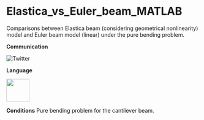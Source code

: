 # Elastica_vs_Euler_beam_MATLAB
Comparisons between Elastica beam (considering geometrical nonlinearity) model and Euler beam model (linear) under the pure bending problem.


**Communication**

<a style="text-decoration: none" href="https://twitter.com/hogelungfish_" target="_blank">
    <img src="https://img.shields.io/badge/twitter-%40hogelungfish_-1da1f2.svg" alt="Twitter">
</a>
<p>

**Language**
<p>
<img src="https://cdn.jsdelivr.net/gh/devicons/devicon/icons/matlab/matlab-original.svg" width="60"/>
<p>

**Conditions**
Pure bending problem for the cantilever beam.
